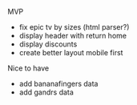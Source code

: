 MVP
- fix epic tv by sizes (html parser?)
- display header with return home
- display discounts
- create better layout mobile first

Nice to have
- add bananafingers data
- add gandrs data